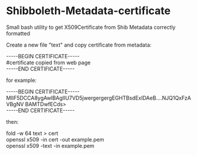 # Shibboleth-Metadata-certificate
Small bash utility to get X509Certificate from Shib Metadata correctly formatted


Create a new file "text" and copy certificate from metadata:  

-----BEGIN CERTIFICATE-----  
#certificate copied from web page  
-----END CERTIFICATE-----  

for example:  

-----BEGIN CERTIFICATE-----  
MIIF5DCCA8ygAwIBAgIIU7VD5jwergergergEGHTBsdExIDAeB....NJQ1QxFzAVBgNV BAMTDwfECds>  
-----END CERTIFICATE-----  

then:  


fold -w 64 text > cert  
openssl x509 -in cert -out example.pem  
openssl x509 -text -in example.pem  
